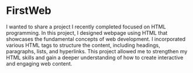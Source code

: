 # FirstWeb
I wanted to share a project I recently completed focused on HTML programming. In this project, I designed webpage using HTML that showcases the fundamental concepts of web development. I incorporated various HTML tags to structure the content, including headings, paragraphs, lists, and hyperlinks. This project allowed me to strengthen my HTML skills and gain a deeper understanding of how to create interactive and engaging web content.
